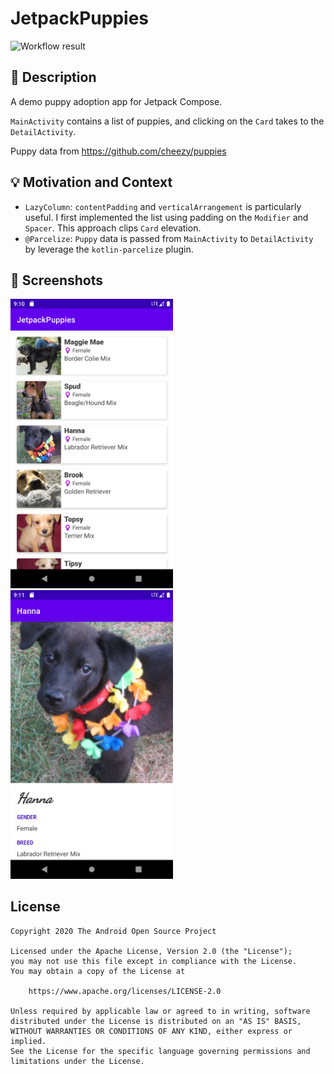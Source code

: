 # JetpackPuppies

<!--- Replace <OWNER> with your Github Username and <REPOSITORY> with the name of your repository. -->
<!--- You can find both of these in the url bar when you open your repository in github. -->
![Workflow result](https://github.com/yujinyan/JetpackPuppy/workflows/Check/badge.svg)


## :scroll: Description
<!--- Describe your app in one or two sentences -->

A demo puppy adoption app for Jetpack Compose.

`MainActivity` contains a list of puppies, and clicking on the `Card` takes to the `DetailActivity`.

Puppy data from https://github.com/cheezy/puppies


## :bulb: Motivation and Context
<!--- Optionally point readers to interesting parts of your submission. -->
<!--- What are you especially proud of? -->

* `LazyColumn`: `contentPadding` and `verticalArrangement` is particularly useful. I first implemented the list using padding on the `Modifier` and `Spacer`. This approach clips `Card` elevation.
* `@Parcelize`: `Puppy` data is passed from `MainActivity` to `DetailActivity` by leverage the `kotlin-parcelize` plugin.


## :camera_flash: Screenshots
<!-- You can add more screenshots here if you like -->
<img src="/results/screenshot_1.png" width="260">&emsp;<img src="/results/screenshot_2.png" width="260">

## License
```
Copyright 2020 The Android Open Source Project

Licensed under the Apache License, Version 2.0 (the "License");
you may not use this file except in compliance with the License.
You may obtain a copy of the License at

    https://www.apache.org/licenses/LICENSE-2.0

Unless required by applicable law or agreed to in writing, software
distributed under the License is distributed on an "AS IS" BASIS,
WITHOUT WARRANTIES OR CONDITIONS OF ANY KIND, either express or implied.
See the License for the specific language governing permissions and
limitations under the License.
```
